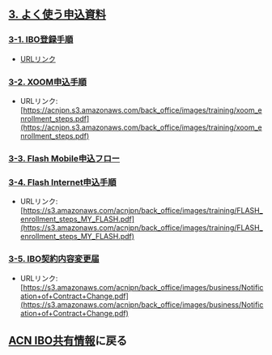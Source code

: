 ## [3. よく使う申込資料](03_APP.MD)

### [3-1. IBO登録手順](static/ibo_registry.pdf)
* [URLリンク](static/ibo_registry.pdf)

### [3-2. XOOM申込手順](https://acnjpn.s3.amazonaws.com/back_office/images/training/xoom_enrollment_steps.pdf)
* URLリンク: [https://acnjpn.s3.amazonaws.com/back_office/images/training/xoom_enrollment_steps.pdf](https://acnjpn.s3.amazonaws.com/back_office/images/training/xoom_enrollment_steps.pdf)

### [3-3. Flash Mobile申込フロー](03_APP_03.MD)

### [3-4. Flash Internet申込手順](https://s3.amazonaws.com/acnjpn/back_office/images/training/FLASH_enrollment_steps_MY_FLASH.pdf)
* URLリンク: [https://s3.amazonaws.com/acnjpn/back_office/images/training/FLASH_enrollment_steps_MY_FLASH.pdf](https://s3.amazonaws.com/acnjpn/back_office/images/training/FLASH_enrollment_steps_MY_FLASH.pdf)

### [3-5. IBO契約内容変更届](https://s3.amazonaws.com/acnjpn/back_office/images/business/Notification+of+Contract+Change.pdf)
* URLリンク: [https://s3.amazonaws.com/acnjpn/back_office/images/business/Notification+of+Contract+Change.pdf](https://s3.amazonaws.com/acnjpn/back_office/images/business/Notification+of+Contract+Change.pdf)

## [ACN IBO共有情報](00_FAQ.MD)に戻る